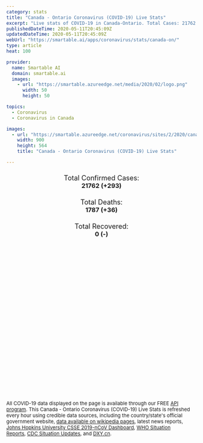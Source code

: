 ```yaml
---
category: stats
title: "Canada - Ontario Coronavirus (COVID-19) Live Stats"
excerpt: "Live stats of COVID-19 in Canada-Ontario. Total Cases: 21762 (+293), Deaths: 1787 (+36), Recoveries: 0(-)."
publishedDateTime: 2020-05-11T20:45:09Z
updatedDateTime: 2020-05-11T20:45:09Z
webUrl: "https://smartable.ai/apps/coronavirus/stats/canada-on/"
type: article
heat: 100

provider:
  name: Smartable AI
  domain: smartable.ai
  images:
    - url: "https://smartable.azureedge.net/media/2020/02/logo.png"
      width: 50
      height: 50

topics:
  - Coronavirus
  - Coronavirus in Canada

images:
  - url: "https://smartable.azureedge.net/coronavirus/sites/2/2020/canada-on.jpg"
    width: 900
    height: 564
    title: "Canada - Ontario Coronavirus (COVID-19) Live Stats"

---
```

<div class="total-stats" style="text-align: center;">
    <h3>
	    <div style="font-size: 18px; font-weight: 400;">Total Confirmed Cases:</div>
	    21762 (<span class='red'>+293</span>)
    </h3>
    <h3>
	    <div style="font-size: 18px; font-weight: 400;">Total Deaths:</div>
	    1787 (<span class='red'>+36</span>)
    </h3>
    <h3>
	    <div style="font-size: 18px; font-weight: 400;">Total Recovered:</div>
	    0 (-)
    </h3>
</div>

<script type="text/javascript" src="https://www.gstatic.com/charts/loader.js"></script>

<div id="time_series_chart" style="width: 100%; height: 400px;"></div>
<script type="text/javascript">
  google.charts.load('current', {'packages':['corechart']});
  google.charts.setOnLoadCallback(drawChart);
  function drawChart() {
    var data = google.visualization.arrayToDataTable([
      ['Date', 'Total Cases', 'Total Deaths', 'Total Recovered'],
      ['1/22/2020', 0, 0, 0],['1/23/2020', 0, 0, 0],['1/24/2020', 0, 0, 0],['1/25/2020', 0, 0, 0],['1/26/2020', 1, 0, 0],['1/27/2020', 1, 0, 0],['1/28/2020', 1, 0, 0],['1/29/2020', 1, 0, 0],['1/30/2020', 1, 0, 0],['1/31/2020', 3, 0, 0],['2/1/2020', 3, 0, 0],['2/2/2020', 3, 0, 0],['2/3/2020', 3, 0, 0],['2/4/2020', 3, 0, 0],['2/5/2020', 3, 0, 0],['2/6/2020', 3, 0, 0],['2/7/2020', 3, 0, 0],['2/8/2020', 3, 0, 0],['2/9/2020', 3, 0, 0],['2/10/2020', 3, 0, 0],['2/11/2020', 3, 0, 0],['2/12/2020', 3, 0, 0],['2/13/2020', 3, 0, 0],['2/14/2020', 3, 0, 0],['2/15/2020', 3, 0, 0],['2/16/2020', 3, 0, 0],['2/17/2020', 3, 0, 0],['2/18/2020', 3, 0, 0],['2/19/2020', 3, 0, 0],['2/20/2020', 3, 0, 0],['2/21/2020', 3, 0, 0],['2/22/2020', 3, 0, 0],['2/23/2020', 3, 0, 0],['2/24/2020', 4, 0, 0],['2/25/2020', 4, 0, 0],['2/26/2020', 4, 0, 0],['2/27/2020', 6, 0, 0],['2/28/2020', 6, 0, 0],['2/29/2020', 11, 0, 0],['3/1/2020', 15, 0, 0],['3/2/2020', 18, 0, 0],['3/3/2020', 20, 0, 0],['3/4/2020', 20, 0, 0],['3/5/2020', 22, 0, 0],['3/6/2020', 25, 0, 0],['3/7/2020', 28, 0, 0],['3/8/2020', 29, 0, 0],['3/9/2020', 34, 0, 0],['3/10/2020', 36, 0, 0],['3/11/2020', 41, 0, 0],['3/12/2020', 42, 0, 0],['3/13/2020', 79, 0, 0],['3/14/2020', 104, 0, 0],['3/15/2020', 145, 0, 0],['3/16/2020', 177, 0, 0],['3/17/2020', 190, 1, 0],['3/18/2020', 221, 1, 0],['3/19/2020', 257, 2, 0],['3/20/2020', 318, 2, 0],['3/21/2020', 377, 3, 0],['3/22/2020', 425, 5, 0],['3/23/2020', 503, 6, 0],['3/24/2020', 588, 8, 0],['3/25/2020', 688, 12, 0],['3/26/2020', 858, 15, 0],['3/27/2020', 994, 18, 0],['3/28/2020', 1144, 18, 0],['3/29/2020', 1355, 21, 0],['3/30/2020', 1706, 31, 0],['3/31/2020', 1966, 33, 0],['4/1/2020', 2392, 37, 0],['4/2/2020', 2793, 53, 0],['4/3/2020', 3255, 67, 0],['4/4/2020', 3630, 94, 0],['4/5/2020', 4347, 119, 0],['4/6/2020', 4347, 150, 0],['4/7/2020', 4726, 153, 0],['4/8/2020', 5276, 153, 0],['4/9/2020', 5759, 200, 0],['4/10/2020', 6237, 222, 0],['4/11/2020', 6648, 253, 0],['4/12/2020', 7049, 274, 0],['4/13/2020', 7470, 291, 0],['4/14/2020', 7953, 334, 0],['4/15/2020', 8447, 385, 0],['4/16/2020', 9828, 461, 0],['4/17/2020', 10456, 524, 0],['4/18/2020', 11013, 564, 0],['4/19/2020', 11561, 591, 0],['4/20/2020', 12286, 647, 0],['4/21/2020', 12802, 700, 0],['4/22/2020', 13718, 762, 0],['4/23/2020', 14068, 806, 0],['4/24/2020', 14496, 854, 0],['4/25/2020', 15012, 916, 0],['4/26/2020', 15568, 960, 0],['4/27/2020', 15970, 1023, 0],['4/28/2020', 16500, 1072, 0],['4/29/2020', 16978, 1153, 0],['4/30/2020', 17395, 1205, 0],['5/1/2020', 17858, 1248, 0],['5/2/2020', 18322, 1292, 0],['5/3/2020', 18574, 1326, 0],['5/4/2020', 19097, 1446, 0],['5/5/2020', 19468, 1505, 0],['5/6/2020', 19910, 1560, 0],['5/7/2020', 20388, 1607, 0],['5/8/2020', 20826, 1665, 0],['5/9/2020', 21148, 1726, 0],['5/10/2020', 21469, 1751, 0],['5/11/2020', 21762, 1787, 0],
    ]);
    var options = {
      curveType: 'none',
      chartArea: {'width': '80%', 'height': '80%'},
      legend: { position: 'top' },
      lineWidth: 5,
      colors: ['#f60109', '#444444', '#81B71F']
    };
    var chart = new google.visualization.LineChart(document.getElementById('time_series_chart'));
    chart.draw(data, options);
  }
</script>





<span style="font-size: 13px">All COVID-19 data displayed on the page is available through our FREE <a href="https://developer.smartable.ai">API program</a>. This Canada - Ontario Coronavirus (COVID-19) Live Stats is refreshed every hour using credible data sources, including the country/state's official government website, <a href="https://en.wikipedia.org/wiki/2019%E2%80%9320_coronavirus_pandemic" target="_blank">data available on wikipedia pages</a>, latest news reports, <a href="https://systems.jhu.edu/research/public-health/ncov/" target="_blank">Johns Hopkins University CSSE 2019-nCoV Dashboard</a>, <a href="https://www.who.int/emergencies/diseases/novel-coronavirus-2019/situation-reports" target="_blank">WHO Situation Reports</a>, <a href="https://www.cdc.gov/coronavirus/2019-ncov/index.html" target="_blank">CDC Situation Updates</a>, and <a href="https://ncov.dxy.cn/ncovh5/view/pneumonia" target="_blank">DXY.cn</a>.</span>


